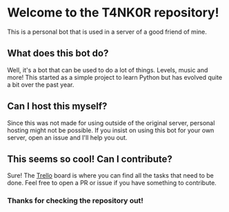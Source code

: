 # Welcome to the T4NK0R repository!

This is a personal bot that is used in a server of a good friend of mine. 

## What does this bot do?

Well, it's a bot that can be used to do a lot of things. Levels, music and more! This started as a simple project to learn Python but has evolved quite a bit over the past year.

## Can I host this myself?

Since this was not made for using outside of the original server, personal hosting might not be possible. If you insist on using this bot for your own server, open an issue and I'll help you out.

## This seems so cool! Can I contribute?

Sure! The [Trello](https://trello.com/b/HxDSanm5/t4nk0r) board is where you can find all the tasks that need to be done. Feel free to open a PR or issue if you have something to contribute.

### Thanks for checking the repository out!